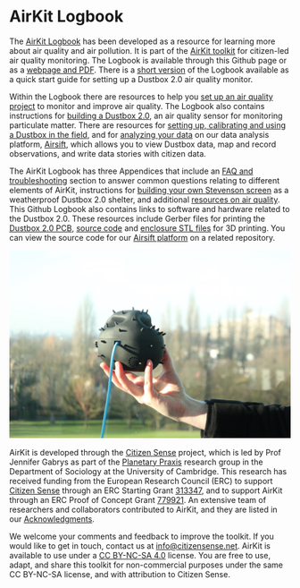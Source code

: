 # AirKit Logbook

The [AirKit Logbook](https://airkit-logbook.citizensense.net/) has been developed as a resource for learning more about air quality and air pollution. It is part of the [AirKit toolkit](https://citizensense.net/kits/airkit/) for citizen-led air quality monitoring. The Logbook is available through this Github page or as a [webpage and PDF](https://airkit-logbook.citizensense.net/). There is a [short version](https://github.com/citizensense/AirKit_Logbook/blob/main/toolkit_short.md) of the Logbook available as a quick start guide for setting up a Dustbox 2.0 air quality monitor. 

Within the Logbook there are resources to help you [set up an air quality project](https://github.com/citizensense/AirKit_Logbook/blob/main/toolkit.md#2-air-quality-monitoring) to monitor and improve air quality. The Logbook also contains instructions for [building a Dustbox 2.0](https://github.com/citizensense/AirKit_Logbook/blob/main/toolkit.md#3-building-a-dustbox-20), an air quality sensor for monitoring particulate matter. There are resources for [setting up, calibrating and using a Dustbox in the field](https://github.com/citizensense/AirKit_Logbook/blob/main/toolkit.md#4-setting-up-your-dustbox-in-the-field), and for [analyzing your data](https://github.com/citizensense/AirKit_Logbook/blob/main/toolkit.md#5-data-analysis-and-data-stories) on our data analysis platform, [Airsift](https://airsift.citizensense.net/), which allows you to view Dustbox data, map and record observations, and write data stories with citizen data. 

The AirKit Logbook has three Appendices that include an [FAQ and troubleshooting](https://github.com/citizensense/AirKit_Logbook/blob/main/toolkit.md#appendix-1-troubleshooting-and-faq) section to answer common questions relating to different elements of AirKit, instructions for [building your own Stevenson screen](https://github.com/citizensense/AirKit_Logbook/blob/main/toolkit.md#appendix-2-building-a-stevenson-screen) as a weatherproof Dustbox 2.0 shelter, and additional [resources on air quality](https://github.com/citizensense/AirKit_Logbook/blob/main/toolkit.md#appendix-3-additional-resources). This Github Logbook also contains links to software and hardware related to the Dustbox 2.0. These resources include Gerber files for printing the [Dustbox 2.0 PCB](https://github.com/citizensense/AirKit_Logbook/tree/main/dustbox_2_0_PCB/GerberFiles), [source code](https://github.com/citizensense/AirKit_Logbook/blob/main/dustbox_2.0_source_code_v13.zip) and [enclosure STL files](https://github.com/citizensense/AirKit_Logbook/tree/main/dustbox_2_0_stl_files) for 3D printing. You can view the source code for our [Airsift platform](https://github.com/citizensense/airsift3) on a related repository.

<p>
 <img src="./images/3.1_horniman_sensor_focus_soft_background.JPG" alt="A pollen Dustbox 2.0 held up by a hand overlooking London from the Horniman museum" title="Installing a Dustbox at the Horniman Museum and Gardens" width="600"><br>
</p>

AirKit is developed through the [Citizen Sense](https://citizensense.net) project, which is led by Prof Jennifer Gabrys as part of the [Planetary Praxis](https://planetarypraxis.org/) research group in the Department of Sociology at the University of Cambridge. This research has received funding from the European Research Council (ERC) to support [Citizen Sense](https://citizensense.net) through an ERC Starting Grant [313347](https://cordis.europa.eu/project/id/313347), and to support AirKit through an ERC Proof of Concept Grant [779921](https://cordis.europa.eu/project/id/779921). An extensive team of researchers and collaborators contributed to AirKit, and they are listed in our [Acknowledgments](https://github.com/citizensense/AirKit_Logbook/blob/main/toolkit.md#6-summary-and-acknowledgments).

We welcome your comments and feedback to improve the toolkit. If you would like to get in touch, contact us at [info@citizensense.net](mailto:info@citizensense.net). AirKit is available to use under a [CC BY-NC-SA 4.0](https://creativecommons.org/licenses/by-nc-sa/4.0/) license. You are free to use, adapt, and share this toolkit for non-commercial purposes under the same CC BY-NC-SA license, and with attribution to Citizen Sense. 
 
